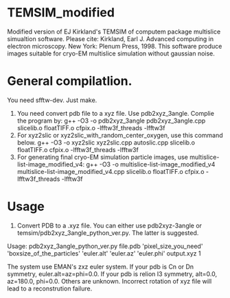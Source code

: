 # TEMSIM_modified
Modified version of EJ Kirkland's TEMSIM of computem package multislice simualtion software.
Please cite: Kirkland, Earl J. Advanced computing in electron microscopy. New York: Plenum Press, 1998.
This software produce images suitable for cryo-EM multislice simulation without gaussian noise.
# General compilatlion.
You need sfftw-dev. Just make.
1. You need convert pdb file to a xyz file. Use pdb2xyz_3angle. Complie the program by:
g++ -O3 -o pdb2xyz_3angle pdb2xyz_3angle.cpp slicelib.o floatTIFF.o cfpix.o -lfftw3f_threads -lfftw3f
2. For xyz2slic or xyz2slic_with_random_center_oxygen, use this command below.
g++ -O3 -o xyz2slic xyz2slic.cpp autoslic.cpp slicelib.o floatTIFF.o cfpix.o -lfftw3f_threads -lfftw3f
3. For generating final cryo-EM simulation particle images, use multislice-list-image_modified_v4:
g++ -O3 -o multislice-list-image_modified_v4 multislice-list-image_modified_v4.cpp slicelib.o floatTIFF.o cfpix.o -lfftw3f_threads -lfftw3f
# Usage
1. Convert PDB to a .xyz file. You can either use pdb2xyz-3angle or temsim/pdb2xyz_3angle_python_ver.py. The latter is suggested.

Usage: pdb2xyz_3angle_python_ver.py file.pdb 'pixel_size_you_need' 'boxsize_of_the_particles' 'euler.alt' 'euler.az' 'euler.phi' output.xyz 1 

The system use EMAN's zxz euler system. If your pdb is Cn or Dn symmetry, euler.alt=az=phi=0.0. If your pdb is relion I3 symmetry, alt=0.0, az=180.0, phi=0.0. Others are unknown. Incorrect rotation of xyz file will lead to a reconstrution failure.
